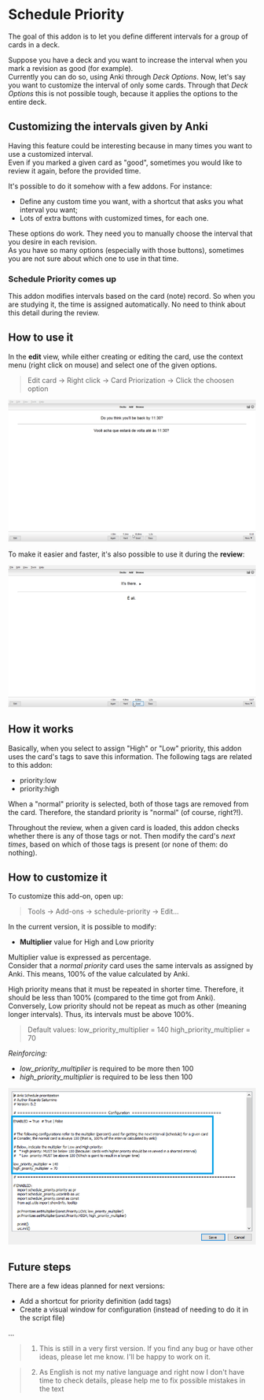 # Schedule Priority

The goal of this addon is to let you define different intervals for a group of cards in a deck.

Suppose you have a deck and you want to increase the interval when you mark a revision as good (for example).  
Currently you can do so, using Anki through *Deck Options*. Now, let's say you want to customize the interval of only some cards. 
Through that *Deck Options* this is not possible tough, because it applies the options to the entire deck. 

## Customizing the intervals given by Anki

Having this feature could be interesting because in many times you want to use a customized interval.  
Even if you marked a given card as "good", sometimes you would like to review it again, before the provided time.  

It's possible to do it somehow with a few addons. For instance:   

* Define any custom time you want, with a shortcut that asks you what interval you want; 
* Lots of extra buttons with customized times, for each one.  

These options do work. They need you to manually choose the interval that you desire in each revision.  
As you have so many options (especially with those buttons), sometimes you are not sure about which one to use in that time.  

### Schedule Priority comes up

This addon modifies intervals based on the card (note) record. So when you are studying it, the time is assigned automatically. No need to think about this detail during the review. 

## How to use it

In the **edit** view, while either creating or editing the card, use the context menu (right click on mouse) and select one of the given options.

> Edit card -> Right click -> Card Priorization -> Click the choosen option

![Modifying from editor](doc/modify-priority-editor.gif)

To make it easier and faster, it's also possible to use it during the **review**: 

![Modifying from editor](doc/modify-priority-review.gif)

## How it works

Basically, when you select to assign "High" or "Low" priority, this addon uses the card's tags to save this information.
The following tags are related to this addon:

* priority:low
* priority:high

When a "normal" priority is selected, both of those tags are removed from the card. Therefore, the standard priority is "normal" (of course, right?!).

Throughout the review, when a given card is loaded, this addon checks whether there is any of those tags or not. Then modify the card's *next times*, based on which of those tags is present (or none of them: do nothing).

## How to customize it

To customize this add-on, open up:

> Tools -> Add-ons -> schedule-priority -> Edit...

In the current version, it is possible to modify:

* **Multiplier** value for High and Low priority

Multiplier value is expressed as percentage.  
Consider that a *normal priority* card uses the same intervals as assigned by Anki. This means, 100% of the value calculated by Anki.   

High priority means that it must be repeated in shorter time. Therefore, it should be less than 100% (compared to the time got from Anki).  
Conversely, Low priority should not be repeat as much as other (meaning longer intervals). Thus, its intervals must be above 100%.

> Default values: 
>   low_priority_multiplier = 140
>   high_priority_multiplier = 70

*Reinforcing:* 

* *low_priority_multiplier* is required to be more then 100
* *high_priority_multiplier* is required to be less then 100

![Modifying from editor](doc/schedule-priority-config.png)

## Future steps

There are a few ideas planned for next versions:

* Add a shortcut for priority definition (add tags)
* Create a visual window for configuration (instead of needing to do it in the script file)

...

> 1. This is still in a very first version. If you find any bug or have other ideas, please let me know. I'll be happy to work on it.  

> 2. As English is not my native language and right now I don't have time to check details, please help me to fix possible mistakes in the text